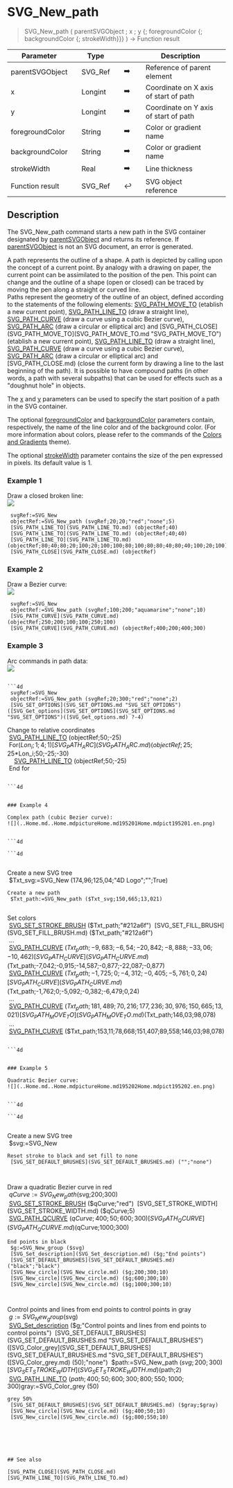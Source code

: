 <!-- node := SVG_New_path ( parent ; Param_2 ; Param_3 ; strokeColor ; fillColor ; strokeWidth )
 -> parent (Text)
 -> Param_2 (Real)
 -> Param_3 (Real)
 -> strokeColor (Text)
 -> fillColor (Text)
 -> strokeWidth (Real)
 <- node (Text)-->
# SVG_New_path

> SVG_New_path ( parentSVGObject ; x ; y {; foregroundColor {; backgroundColor {; strokeWidth}}} ) -> Function result

| Parameter |     | Type |     |     |     | Description |     |
| --- | --- | --- | --- | --- | --- | --- | --- |
| parentSVGObject |     | SVG_Ref |     | ➡️ |     | Reference of parent element |     |
| x   |     | Longint |     | ➡️ |     | Coordinate on X axis of start of path |     |
| y   |     | Longint |     | ➡️ |     | Coordinate on Y axis of start of path |     |
| foregroundColor |     | String |     | ➡️ |     | Color or gradient name |     |
| backgroundColor |     | String |     | ➡️ |     | Color or gradient name |     |
| strokeWidth |     | Real |     | ➡️ |     | Line thickness |     |
| Function result |     | SVG_Ref |     | ↩️ |     | SVG object reference |     |

## Description

The SVG_New_path command starts a new path in the SVG container designated by [parentSVGObject](# "Reference of parent element") and returns its reference. If [parentSVGObject](# "Reference of parent element") is not an SVG document, an error is generated.

A path represents the outline of a shape. A path is depicted by calling upon the concept of a current point. By analogy with a drawing on paper, the current point can be assimilated to the position of the pen. This point can change and the outline of a shape (open or closed) can be traced by moving the pen along a straight or curved line.  
Paths represent the geometry of the outline of an object, defined according to the statements of the following elements: [SVG_PATH_MOVE_TO](SVG_PATH_MOVE_TO.md "SVG_PATH_MOVE_TO") (etablish a new current point), [SVG_PATH_LINE_TO](SVG_PATH_LINE_TO.md "SVG_PATH_LINE_TO") (draw a straight line), [SVG_PATH_CURVE](SVG_PATH_CURVE.md "SVG_PATH_CURVE") (draw a curve using a cubic Bezier curve), [SVG_PATH_ARC](SVG_PATH_ARC.md "SVG_PATH_ARC") (draw a circular or elliptical arc) and [SVG_PATH_CLOSE](SVG_PATH_MOVE_TO](SVG_PATH_MOVE_TO.md "SVG_PATH_MOVE_TO") (etablish a new current point), [SVG_PATH_LINE_TO](SVG_PATH_LINE_TO.md "SVG_PATH_LINE_TO") (draw a straight line), [SVG_PATH_CURVE](SVG_PATH_CURVE.md "SVG_PATH_CURVE") (draw a curve using a cubic Bezier curve), [SVG_PATH_ARC](SVG_PATH_ARC.md "SVG_PATH_ARC") (draw a circular or elliptical arc) and [SVG_PATH_CLOSE.md)  (close the current form by drawing a line to the last beginning of the path). It is possible to have compound paths (in other words, a path with several subpaths) that can be used for effects such as a "doughnut hole" in objects.

The [x](# "Coordinate on X axis of start of path") and [y](# "Coordinate on Y axis of start of path") parameters can be used to specify the start position of a path in the SVG container.

The optional [foregroundColor](# "Color or gradient name") and [backgroundColor](# "Color or gradient name") parameters contain, respectively, the name of the line color and of the background color. (For more information about colors, please refer to the commands of the [Colors and Gradients](Colors%20and%20Gradients.md "Colors and Gradients") theme).

The optional [strokeWidth](# "Line thickness") parameter contains the size of the pen expressed in pixels. Its default value is 1.

### Example 1  

Draw a closed broken line:  
![](..Home.md..Home.mdpictureHome.md195198Home.mdpict195198.en.png)

```4d
 svgRef:=SVG_New   
 objectRef:=SVG_New_path (svgRef;20;20;"red";"none";5)  
 [SVG_PATH_LINE_TO](SVG_PATH_LINE_TO.md) (objectRef;40)  
 [SVG_PATH_LINE_TO](SVG_PATH_LINE_TO.md) (objectRef;40;40)  
 [SVG_PATH_LINE_TO](SVG_PATH_LINE_TO.md) (objectRef;80;40;80;20;100;20;100;100;80;100;80;80;40;80;40;100;20;100)  
 [SVG_PATH_CLOSE](SVG_PATH_CLOSE.md) (objectRef)
```

### Example 2  

Draw a Bezier curve:  
![](..Home.md..Home.mdpictureHome.md195199Home.mdpict195199.en.png)

```4d
 svgRef:=SVG_New   
 objectRef:=SVG_New_path (svgRef;100;200;"aquamarine";"none";10)  
 [SVG_PATH_CURVE](SVG_PATH_CURVE.md) (objectRef;250;200;100;100;250;100)  
 [SVG_PATH_CURVE](SVG_PATH_CURVE.md) (objectRef;400;200;400;300)
```

### Example 3  

Arc commands in path data:  
![](..Home.md..Home.mdpictureHome.md195200Home.mdpict195200.en.png)

```4d

```4d
 svgRef:=SVG_New   
 objectRef:=SVG_New_path (svgRef;20;300;"red";"none";2)  
 [SVG_SET_OPTIONS](SVG_SET_OPTIONS.md "SVG_SET_OPTIONS")([SVG_Get_options](SVG_SET_OPTIONS](SVG_SET_OPTIONS.md "SVG_SET_OPTIONS")([SVG_Get_options.md) ?-4) 
```

Change to relative coordinates  
 [SVG_PATH_LINE_TO](SVG_PATH_LINE_TO.md) (objectRef;50;-25)  
 For($Lon_i;1;4;1)  
    [SVG_PATH_ARC](SVG_PATH_ARC.md) (objectRef;25;25*$Lon_i;50;-25;-30)  
    [SVG_PATH_LINE_TO](SVG_PATH_LINE_TO.md) (objectRef;50;-25)  
 End for

```

```4d


### Example 4  

Complex path (cubic Bezier curve):  
![](..Home.md..Home.mdpictureHome.md195201Home.mdpict195201.en.png)


```4d

```4d
  
```

Create a new SVG tree  
 $Txt_svg:=SVG_New (174,96;125,04;"4D Logo";"";True)  

```
Create a new path  
 $Txt_path:=SVG_New_path ($Txt_svg;150,665;13,021)  
  
```

Set colors  
 [SVG_SET_STROKE_BRUSH](SVG_SET_STROKE_BRUSH.md) ($Txt_path;"#212a6f")  
 [SVG_SET_FILL_BRUSH](SVG_SET_FILL_BRUSH.md) ($Txt_path;"#212a6f")  
 ...  
 [SVG_PATH_CURVE](SVG_PATH_CURVE.md) ($Txt_path;-9,683;-6,54;-20,842;-8,888;-33,06;-10,462)  
 [SVG_PATH_CURVE](SVG_PATH_CURVE.md) ($Txt_path;-7,042;-0,915;-14,587;-0,877;-22,087;-0,877)  
 [SVG_PATH_CURVE](SVG_PATH_CURVE.md) ($Txt_path;-1,725;0;-4,312;-0,405;-5,761;0,24)  
 [SVG_PATH_CURVE](SVG_PATH_CURVE.md) ($Txt_path;-1,762;0;-5,092;-0,382;-6,479;0,24)  
 ...  
 [SVG_PATH_CURVE](SVG_PATH_CURVE.md) ($Txt_path;181,489;70,216;177,236;30,976;150,665;13,021)  
 [SVG_PATH_MOVE_TO](SVG_PATH_MOVE_TO.md) ($Txt_path;146,03;98,078)  
 ...  
 [SVG_PATH_CURVE](SVG_PATH_CURVE.md) ($Txt_path;153,11;78,668;151,407;89,558;146,03;98,078)

```

```4d


### Example 5  

Quadratic Bezier curve:  
![](..Home.md..Home.mdpictureHome.md195202Home.mdpict195202.en.png)


```4d

```4d
  
```

Create a new SVG tree  
 $svg:=SVG_New

```
Reset stroke to black and set fill to none  
 [SVG_SET_DEFAULT_BRUSHES](SVG_SET_DEFAULT_BRUSHES.md) ("";"none")  
   
  
```

Draw a quadratic Bezier curve in red  
 $qCurve:=SVG_New_path ($svg;200;300)  
 [SVG_SET_STROKE_BRUSH](SVG_SET_STROKE_BRUSH.md) ($qCurve;"red")  
 [SVG_SET_STROKE_WIDTH](SVG_SET_STROKE_WIDTH.md) ($qCurve;5)  
 [SVG_PATH_QCURVE](SVG_PATH_QCURVE.md) ($qCurve;400;50;600;300)  
 [SVG_PATH_QCURVE](SVG_PATH_QCURVE.md) ($qCurve;1000;300)  

```
End points in black  
 $g:=SVG_New_group ($svg)  
 [SVG_Set_description](SVG_Set_description.md) ($g;"End points")  
 [SVG_SET_DEFAULT_BRUSHES](SVG_SET_DEFAULT_BRUSHES.md) ("black";"black")  
 [SVG_New_circle](SVG_New_circle.md) ($g;200;300;10)  
 [SVG_New_circle](SVG_New_circle.md) ($g;600;300;10)  
 [SVG_New_circle](SVG_New_circle.md) ($g;1000;300;10)  
   
  
```

Control points and lines from end points to control points in gray  
 $g:=SVG_New_group ($svg)  
 [SVG_Set_description](SVG_Set_description.md) ($g;"Control points and lines from end points to control points")  
 [SVG_SET_DEFAULT_BRUSHES](SVG_SET_DEFAULT_BRUSHES.md "SVG_SET_DEFAULT_BRUSHES")([SVG_Color_grey](SVG_SET_DEFAULT_BRUSHES](SVG_SET_DEFAULT_BRUSHES.md "SVG_SET_DEFAULT_BRUSHES")([SVG_Color_grey.md) (50);"none")  
 $path:=SVG_New_path ($svg;200;300)  
 [SVG_SET_STROKE_WIDTH](SVG_SET_STROKE_WIDTH.md) ($path;2)  
 [SVG_PATH_LINE_TO](SVG_PATH_LINE_TO.md) ($path;400;50;600;300;800;550;1000;300)  
 $gray:=SVG_Color_grey (50)

```
grey 50%  
 [SVG_SET_DEFAULT_BRUSHES](SVG_SET_DEFAULT_BRUSHES.md) ($gray;$gray)  
 [SVG_New_circle](SVG_New_circle.md) ($g;400;50;10)  
 [SVG_New_circle](SVG_New_circle.md) ($g;800;550;10)
```

```4d


  
  

## See also 

[SVG_PATH_CLOSE](SVG_PATH_CLOSE.md)  
[SVG_PATH_LINE_TO](SVG_PATH_LINE_TO.md)
